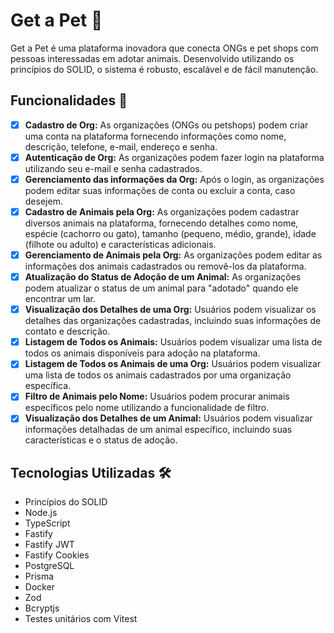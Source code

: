 # Get a Pet 🐶

Get a Pet é uma plataforma inovadora que conecta ONGs e pet shops com pessoas interessadas em adotar animais. Desenvolvido utilizando os princípios do SOLID, o sistema é robusto, escalável e de fácil manutenção.

## Funcionalidades 🧬

- [x] **Cadastro de Org:** As organizações (ONGs ou petshops) podem criar uma conta na plataforma fornecendo informações como nome, descrição, telefone, e-mail, endereço e senha.
- [x] **Autenticação de Org:** As organizações podem fazer login na plataforma utilizando seu e-mail e senha cadastrados.
- [x] **Gerenciamento das informações da Org:** Após o login, as organizações podem editar suas informações de conta ou excluir a conta, caso desejem.
- [x] **Cadastro de Animais pela Org:** As organizações podem cadastrar diversos animais na plataforma, fornecendo detalhes como nome, espécie (cachorro ou gato), tamanho (pequeno, médio, grande), idade (filhote ou adulto) e características adicionais.
- [x] **Gerenciamento de Animais pela Org:** As organizações podem editar as informações dos animais cadastrados ou removê-los da plataforma.
- [x] **Atualização do Status de Adoção de um Animal:** As organizações podem atualizar o status de um animal para "adotado" quando ele encontrar um lar.
- [x] **Visualização dos Detalhes de uma Org:** Usuários podem visualizar os detalhes das organizações cadastradas, incluindo suas informações de contato e descrição.
- [x] **Listagem de Todos os Animais:** Usuários podem visualizar uma lista de todos os animais disponíveis para adoção na plataforma.
- [x] **Listagem de Todos os Animais de uma Org:** Usuários podem visualizar uma lista de todos os animais cadastrados por uma organização específica.
- [x] **Filtro de Animais pelo Nome:** Usuários podem procurar animais específicos pelo nome utilizando a funcionalidade de filtro.
- [x] **Visualização dos Detalhes de um Animal:** Usuários podem visualizar informações detalhadas de um animal específico, incluindo suas características e o status de adoção.

## Tecnologias Utilizadas 🛠

- Princípios do SOLID
- Node.js
- TypeScript
- Fastify
- Fastify JWT
- Fastify Cookies
- PostgreSQL
- Prisma
- Docker
- Zod
- Bcryptjs
- Testes unitários com Vitest
